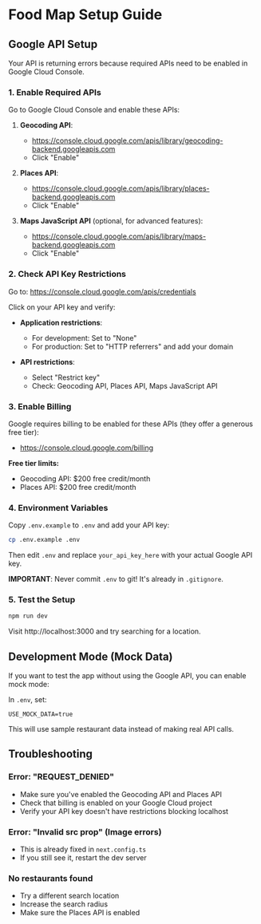 # Food Map Setup Guide

## Google API Setup

Your API is returning errors because required APIs need to be enabled in Google Cloud Console.

### 1. Enable Required APIs

Go to Google Cloud Console and enable these APIs:

1. **Geocoding API**:
   - https://console.cloud.google.com/apis/library/geocoding-backend.googleapis.com
   - Click "Enable"

2. **Places API**:
   - https://console.cloud.google.com/apis/library/places-backend.googleapis.com
   - Click "Enable"

3. **Maps JavaScript API** (optional, for advanced features):
   - https://console.cloud.google.com/apis/library/maps-backend.googleapis.com
   - Click "Enable"

### 2. Check API Key Restrictions

Go to: https://console.cloud.google.com/apis/credentials

Click on your API key and verify:

- **Application restrictions**:
  - For development: Set to "None"
  - For production: Set to "HTTP referrers" and add your domain

- **API restrictions**:
  - Select "Restrict key"
  - Check: Geocoding API, Places API, Maps JavaScript API

### 3. Enable Billing

Google requires billing to be enabled for these APIs (they offer a generous free tier):
- https://console.cloud.google.com/billing

**Free tier limits:**
- Geocoding API: $200 free credit/month
- Places API: $200 free credit/month

### 4. Environment Variables

Copy `.env.example` to `.env` and add your API key:

```bash
cp .env.example .env
```

Then edit `.env` and replace `your_api_key_here` with your actual Google API key.

**IMPORTANT**: Never commit `.env` to git! It's already in `.gitignore`.

### 5. Test the Setup

```bash
npm run dev
```

Visit http://localhost:3000 and try searching for a location.

## Development Mode (Mock Data)

If you want to test the app without using the Google API, you can enable mock mode:

In `.env`, set:
```
USE_MOCK_DATA=true
```

This will use sample restaurant data instead of making real API calls.

## Troubleshooting

### Error: "REQUEST_DENIED"
- Make sure you've enabled the Geocoding API and Places API
- Check that billing is enabled on your Google Cloud project
- Verify your API key doesn't have restrictions blocking localhost

### Error: "Invalid src prop" (Image errors)
- This is already fixed in `next.config.ts`
- If you still see it, restart the dev server

### No restaurants found
- Try a different search location
- Increase the search radius
- Make sure the Places API is enabled

